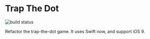 # Trap The Dot
![build status](https://travis-ci.org/reeonce/Trap-The-Dot.svg)

Refactor the trap-the-dot game. It uses Swift now, and support iOS 9.
